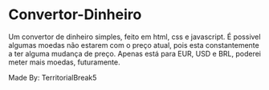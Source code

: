 # Convertor-Dinheiro

Um convertor de dinheiro simples, feito em html, css e javascript.
É possivel algumas moedas não estarem com o preço atual, pois esta constantemente a ter alguma mudança de preço.
Apenas está para EUR, USD e BRL, poderei meter mais moedas, futuramente.



Made By: TerritorialBreak5
